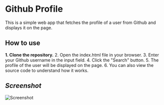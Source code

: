 # Github Profile

This is a simple web app that fetches the profile of a user from Github and displays it on the page.

## How to use

**1. Clone the repository.**
2. Open the index.html file in your browser.
3. Enter your Github username in the input field.
4. Click the "Search" button.
5. The profile of the user will be displayed on the page.
6. You can also view the source code to understand how it works.                                                                                                                                                                                                                                                                                                                                                                                                                                                                                                                                                                                                                                                                                                                                                                                                                                                                                                                                                                                                                                                                                                                                                                                                                                                                                                                                                                                                                                                                                                                                                                                                                                                                                                                                                                                                                                                                                                                                                         
## *Screenshot*
![Screenshot](screenshot.png)
